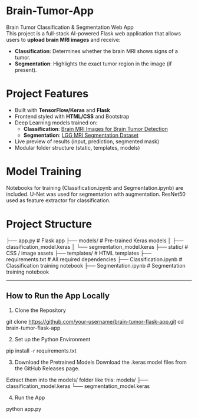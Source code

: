 # Brain-Tumor-App

Brain Tumor Classification & Segmentation Web App   
This project is a full-stack AI-powered Flask web application that allows users to **upload brain MRI images** and receive:

-  **Classification**: Determines whether the brain MRI shows signs of a tumor.
-  **Segmentation**: Highlights the exact tumor region in the image (if present).

# Project Features

- Built with **TensorFlow/Keras** and **Flask**
- Frontend styled with **HTML/CSS** and Bootstrap
- Deep Learning models trained on:
  - **Classification**: [Brain MRI Images for Brain Tumor Detection](https://www.kaggle.com/navoneel/brain-mri-images-for-brain-tumor-detection)
  - **Segmentation**: [LGG MRI Segmentation Dataset](https://www.kaggle.com/datasets/mateuszbuda/lgg-mri-segmentation)
- Live preview of results (input, prediction, segmented mask)
- Modular folder structure (static, templates, models)


# Model Training

Notebooks for training (Classification.ipynb and Segmentation.ipynb) are included.
U-Net was used for segmentation with augmentation.
ResNet50 used as feature extractor for classification.

# Project Structure
├── app.py # Flask app
├── models/ # Pre-trained Keras models
│ ├── classification_model.keras
│ └── segmentation_model.keras
├── static/ # CSS / image assets
├── templates/ # HTML templates
├── requirements.txt # All required dependencies
├── Classification.ipynb # Classification training notebook
├── Segmentation.ipynb # Segmentation training notebook


---

## How to Run the App Locally

1. Clone the Repository

git clone https://github.com/your-username/brain-tumor-flask-app.git
cd brain-tumor-flask-app

2. Set up the Python Environment

pip install -r requirements.txt

3. Download the Pretrained Models
Download the .keras model files from the  GitHub Releases page.

Extract them into the models/ folder like this:
models/
├── classification_model.keras
└── segmentation_model.keras

4. Run the App
   
python app.py
